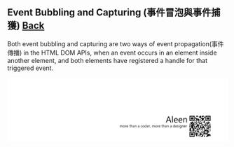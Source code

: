 ## Event Bubbling and Capturing (事件冒泡與事件捕獲) [Back](./../JavaScript.md)

Both event bubbling and capturing are two ways of event propagation(事件傳播) in the HTML DOM APIs, when an event occurs in an element inside another element, and both elements have registered a handle for that triggered event.

<a href="http://aleen42.github.io/" target="_blank" ><img src="./../../../pic/tail.gif"></a>